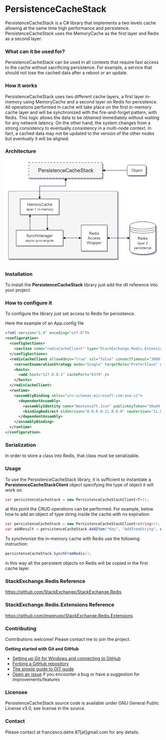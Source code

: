 # PersistenceCacheStack
PersistenceCacheStack is a C# library that implements a two levels cache allowing at the same time high performance and persistence.
PersistenceCacheStack uses the MemoryCache as the first layer and Redis as a second layer.

### What can it be used for?
PersistenceCacheStack can be used in all contexts that require fast access to the cache without sacrificing persistence.
For example, a service that should not lose the cached data after a reboot or an update.

### How it works
PersistenceCacheStack uses two different cache layers, a first layer in-memory using MemoryCache and a second layer on Redis for persistence.
All operations performed in cache will take place on the first in-memory cache layer and will be synchronized with the fire-and-forget pattern, with Redis. 
This logic allows the data to be obtained immediately without waiting for any network latency. On the other hand, the system changes from a strong consistency to eventually consistency in a multi-node context.
In fact, a cached data may not be updated to the version of the other nodes but eventually it will be aligned.

### Architecture
![Alt text](/wiki/img/Architecture.png?raw=true)

### Installation

To install the **PersistenceCacheStack** library just add the dll reference into your project.

### How to configure it

To configure the library just set access to Redis for persistence.

Here the example of an App.config file

```xml
<?xml version="1.0" encoding="utf-8"?>
<configuration>
  <configSections>
    <section name="redisCacheClient" type="StackExchange.Redis.Extensions.LegacyConfiguration.RedisCachingSectionHandler, StackExchange.Redis.Extensions.LegacyConfiguration" />
  </configSections>
  <redisCacheClient allowAdmin="true" ssl="false" connectTimeout="3000" database="24">
    <serverEnumerationStrategy mode="Single" targetRole="PreferSlave" unreachableServerAction="IgnoreIfOtherAvailable" />
    <hosts>
      <add host="127.0.0.1" cachePort="6379" />
    </hosts>
  </redisCacheClient>
  <runtime>
    <assemblyBinding xmlns="urn:schemas-microsoft-com:asm.v1">
      <dependentAssembly>
        <assemblyIdentity name="Newtonsoft.Json" publicKeyToken="30ad4fe6b2a6aeed" culture="neutral" />
        <bindingRedirect oldVersion="0.0.0.0-11.0.0.0" newVersion="11.0.0.0" />
      </dependentAssembly>
    </assemblyBinding>
  </runtime>
</configuration>
```

### Serialization
In order to store a class into Redis, that class must be serializable.

### Usage

To use the PersistenceCacheStack library, it is sufficient to instantiate a **PersistenceCacheStackClient** object specifying the type of object it will work on.

```csharp
var persistenceCacheStack = new PersistenceCacheStackClient<T>();
```
at this point the CRUD operations can be performed.
For example, below how to add an object of type string inside the cache with no expiration:

```csharp
var persistenceCacheStack = new PersistenceCacheStackClient<string>();
var addResult = persistenceCacheStack.AddItem("Key", "AddItemString", null);
```

To synchronize the in-memory cache with Redis use the following instruction:

```csharp
persistenceCacheStack.SynchFromRedis();
```

in this way all the persistent objects on Redis will be copied in the first cache layer.

### StackExchange.Redis Reference
https://github.com/StackExchange/StackExchange.Redis

### StackExchange.Redis.Extensions Reference
https://github.com/imperugo/StackExchange.Redis.Extensions

### Contributing
Contributions welcome! Please contact me to join the project.

**Getting started with Git and GitHub**

 * [Setting up Git for Windows and connecting to GitHub](http://help.github.com/win-set-up-git/)
 * [Forking a GitHub repository](http://help.github.com/fork-a-repo/)
 * [The simple guide to GIT guide](http://rogerdudler.github.com/git-guide/)
 * [Open an issue](https://github.com/engineering87/PersistenceCacheStack/issues) if you encounter a bug or have a suggestion for improvements/features

### Licensee
PersistenceCacheStack source code is available under GNU General Public License v3.0, see license in the source.

### Contact
Please contact at francesco.delre.87[at]gmail.com for any details.

